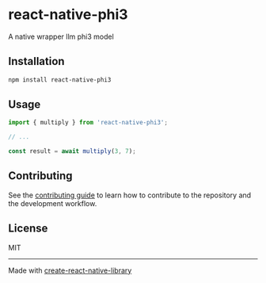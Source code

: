 # react-native-phi3

A native wrapper llm phi3 model

## Installation

```sh
npm install react-native-phi3
```

## Usage


```js
import { multiply } from 'react-native-phi3';

// ...

const result = await multiply(3, 7);
```

## Contributing

See the [contributing guide](CONTRIBUTING.md) to learn how to contribute to the repository and the development workflow.

## License

MIT

---

Made with [create-react-native-library](https://github.com/callstack/react-native-builder-bob)
